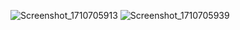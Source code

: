 ![Screenshot_1710705913](https://github.com/x0rzavi/github-readme-terminal/assets/107553286/40a38287-88d9-4b51-8705-8096ada0a351)
![Screenshot_1710705939](https://github.com/x0rzavi/github-readme-terminal/assets/107553286/3d2bd5fe-ea46-42f7-a887-2afa68d0a2c5)